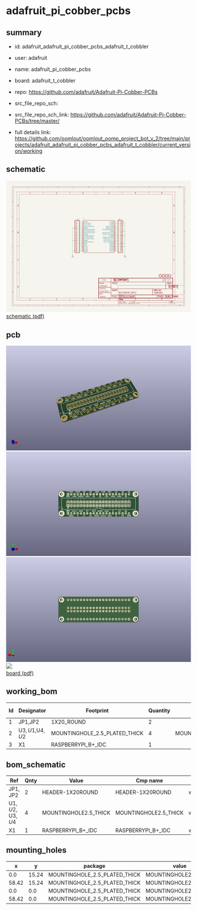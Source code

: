 # adafruit_pi_cobber_pcbs
 
## summary 
* id: adafruit_adafruit_pi_cobber_pcbs_adafruit_t_cobbler
* user: adafruit
* name: adafruit_pi_cobber_pcbs
* board: adafruit_t_cobbler
* repo: https://github.com/adafruit/Adafruit-Pi-Cobber-PCBs



* src_file_repo_sch: 
* src_file_repo_sch_link: https://github.com/adafruit/Adafruit-Pi-Cobber-PCBs/tree/master/
* full details link: https://github.com/oomlout/oomlout_oomp_project_bot_v_2/tree/main/projects/adafruit_adafruit_pi_cobber_pcbs_adafruit_t_cobbler/current_version/working  

## schematic  
![](working_schematic_600.png)  
[schematic (pdf)](working_schematic.pdf) 






















## pcb  
![](working_3d_600.png) 
![](working_3d_front_600.png)  
![](working_3d_back_600.png)  
![](working_600.png)  
[board (pdf)](working.pdf)  

## working_bom
| Id | Designator | Footprint | Quantity | Designation | Supplier and ref |  | None | 
| --- | --- | --- | --- | --- | --- | --- | --- | 
| 1 | JP1,JP2 | 1X20_ROUND | 2 |  |  |  | [''] | 
| 2 | U$3,U$1,U$4,U$2 | MOUNTINGHOLE_2.5_PLATED_THICK | 4 | MOUNTINGHOLE2.5_THICK |  |  | [''] | 
| 3 | X1 | RASPBERRYPI_B+_IDC | 1 |  |  |  | [''] | 


## bom_schematic
| Ref | Qnty | Value | Cmp name | Footprint | Description | Vendor | DNP | 
| --- | --- | --- | --- | --- | --- | --- | --- | 
| JP1, JP2 | 2 | HEADER-1X20ROUND | HEADER-1X20ROUND | working:1X20_ROUND |  |  |  | 
| U$1, U$2, U$3, U$4 | 4 | MOUNTINGHOLE2.5_THICK | MOUNTINGHOLE2.5_THICK | working:MOUNTINGHOLE_2.5_PLATED_THICK |  |  |  | 
| X1 | 1 | RASPBERRYPI_B+_IDC | RASPBERRYPI_B+_IDC | working:RASPBERRYPI_B+_IDC |  |  |  | 


## mounting_holes
| x | y | package | value | ref | size | 
| --- | --- | --- | --- | --- | --- | 
| 0.0 | 15.24 | MOUNTINGHOLE_2.5_PLATED_THICK | MOUNTINGHOLE2.5_THICK | U$1 | m3 | 
| 58.42 | 15.24 | MOUNTINGHOLE_2.5_PLATED_THICK | MOUNTINGHOLE2.5_THICK | U$2 | m3 | 
| 0.0 | 0.0 | MOUNTINGHOLE_2.5_PLATED_THICK | MOUNTINGHOLE2.5_THICK | U$3 | m3 | 
| 58.42 | 0.0 | MOUNTINGHOLE_2.5_PLATED_THICK | MOUNTINGHOLE2.5_THICK | U$4 | m3 | 


